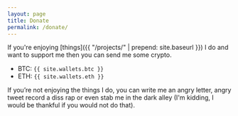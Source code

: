 ```yaml
---
layout: page
title: Donate
permalink: /donate/
---
```


If you're enjoying [things]({{ "/projects/" | prepend: site.baseurl }}) I do and want to support me then you can send me some crypto.

- BTC: ``{{ site.wallets.btc }}``
- ETH: ``{{ site.wallets.eth }}``

If you’re not enjoying the things I do, you can write me an angry letter, angry tweet
record a diss rap or even stab me in the dark alley (I'm kidding, I would be thankful if you would not do that).


